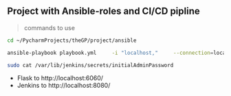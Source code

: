 ## Project with Ansible-roles and CI/CD pipline

> commands to use
```bash
cd ~/PycharmProjects/theGP/project/ansible
```

```bash
ansible-playbook playbook.yml     -i "localhost,"     --connection=local     -e "app_source_dir=${HOME}/PycharmProjects/theGP/project/app"     -e "ansible_template_dir=${HOME}/PycharmProjects/theGP/project/ansible/templates"
```

```bash
sudo cat /var/lib/jenkins/secrets/initialAdminPassword
```

- Flask to http://localhost:6060/
- Jenkins to http://localhost:8080/
